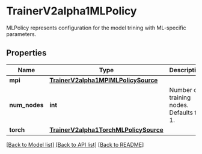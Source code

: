 # TrainerV2alpha1MLPolicy

MLPolicy represents configuration for the model trining with ML-specific parameters.
## Properties
Name | Type | Description | Notes
------------ | ------------- | ------------- | -------------
**mpi** | [**TrainerV2alpha1MPIMLPolicySource**](TrainerV2alpha1MPIMLPolicySource.md) |  | [optional] 
**num_nodes** | **int** | Number of training nodes. Defaults to 1. | [optional] 
**torch** | [**TrainerV2alpha1TorchMLPolicySource**](TrainerV2alpha1TorchMLPolicySource.md) |  | [optional] 

[[Back to Model list]](../README.md#documentation-for-models) [[Back to API list]](../README.md#documentation-for-api-endpoints) [[Back to README]](../README.md)


